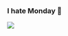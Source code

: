 ### I hate Monday 👋

<!--
**Monday09/Monday09** is a ✨ _special_ ✨ repository because its `README.md` (this file) appears on your GitHub profile.

Here are some ideas to get you started:

- 🔭 I’m currently working on ...
- 🌱 I’m currently learning ...
- 👯 I’m looking to collaborate on ...
- 🤔 I’m looking for help with ...
- 💬 Ask me about ...
- 📫 How to reach me: ...
- 😄 Pronouns: ...
- ⚡ Fun fact: ...-->
 
 <a href="https://www.instagram.com/jh_monday/"><img src="https://img.shields.io/badge/Instagram-E4405F?style=flat-square&logo=Instagram&logoColor=white"/></a>
